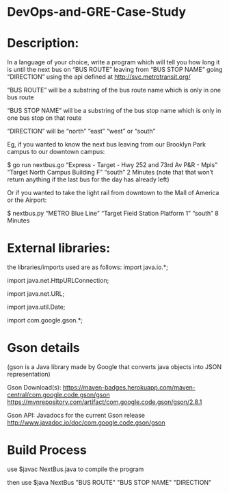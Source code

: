 # DevOps-and-GRE-Case-Study

# Description:
In a language of your choice, write a program which will tell you how long it is until
the next bus on “BUS ROUTE” leaving from “BUS STOP NAME” going “DIRECTION”
using the api defined at http://svc.metrotransit.org/

“BUS ROUTE” will be a substring of the bus route name which is only in one bus
route

“BUS STOP NAME” will be a substring of the bus stop name which is only in one bus
stop on that route

“DIRECTION” will be “north” “east” “west” or “south”

Eg, if you wanted to know the next bus leaving from our Brooklyn Park campus to
our downtown campus:

$ go run nextbus.go “Express - Target - Hwy 252 and 73rd Av P&R - Mpls” “Target
North Campus Building F” “south”
2 Minutes
(note that that won’t return anything if the last bus for the day has already left)

Or if you wanted to take the light rail from downtown to the Mall of America or the
Airport:

$ nextbus.py “METRO Blue Line” “Target Field Station Platform 1” “south”
8 Minutes

# External libraries:
the libraries/imports used are as follows:
  import java.io.*;
  
  import java.net.HttpURLConnection;
  
  import java.net.URL;
  
  import java.util.Date;
  
  import com.google.gson.*;
  
  
# Gson details  
(gson is a Java library made by Google that converts java objects into JSON representation)

Gson Download(s):
https://maven-badges.herokuapp.com/maven-central/com.google.code.gson/gson
https://mvnrepository.com/artifact/com.google.code.gson/gson/2.8.1

Gson API: Javadocs for the current Gson release http://www.javadoc.io/doc/com.google.code.gson/gson

# Build Process
use $javac NextBus.java to compile the program

then use $java NextBus "BUS ROUTE" "BUS STOP NAME" "DIRECTION"
